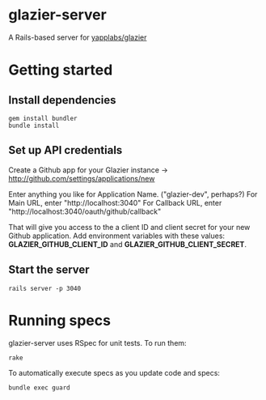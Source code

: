 glazier-server
==============

A Rails-based server for [yapplabs/glazier](https://github.com/yapplabs/glazier)

# Getting started

## Install dependencies

````
gem install bundler
bundle install
````

## Set up API credentials

Create a Github app for your Glazier instance
 -> http://github.com/settings/applications/new

Enter anything you like for Application Name. ("glazier-dev", perhaps?)
For Main URL, enter "http://localhost:3040"
For Callback URL, enter "http://localhost:3040/oauth/github/callback"

That will give you access to the a client ID and client secret for your new Github application. Add environment variables with these values: **GLAZIER_GITHUB_CLIENT_ID** and **GLAZIER_GITHUB_CLIENT_SECRET**.

## Start the server

    rails server -p 3040

# Running specs

glazier-server uses RSpec for unit tests. To run them:

    rake

To automatically execute specs as you update code and specs:

    bundle exec guard
